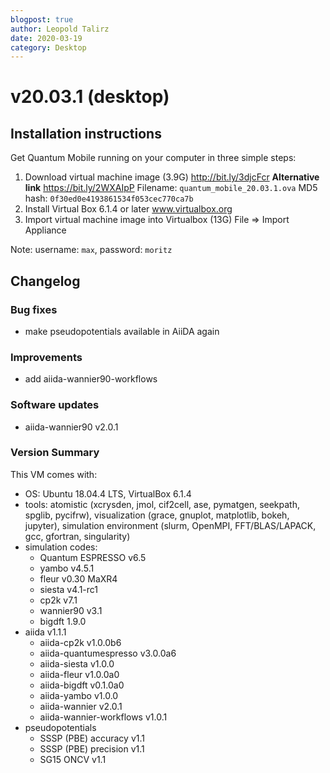 ```yaml
---
blogpost: true
author: Leopold Talirz
date: 2020-03-19
category: Desktop
---
```


# v20.03.1 (desktop)

## Installation instructions

Get Quantum Mobile running on your computer in three simple steps:

 1. Download virtual machine image (3.9G)
    http://bit.ly/3djcFcr
   **Alternative link** https://bit.ly/2WXAIpP
    Filename: `quantum_mobile_20.03.1.ova`
    MD5 hash: `0f30ed0e4193861534f053cec770ca7b`
 2. Install Virtual Box 6.1.4 or later
    www.virtualbox.org
 3. Import virtual machine image into Virtualbox (13G)
    File => Import Appliance

Note: username: `max`, password: `moritz`

## Changelog

### Bug fixes

* make pseudopotentials available in AiiDA again

### Improvements

* add aiida-wannier90-workflows

### Software updates

 * aiida-wannier90 v2.0.1

### Version Summary

This VM comes with:

 * OS: Ubuntu 18.04.4 LTS, VirtualBox 6.1.4
 * tools: atomistic (xcrysden, jmol, cif2cell, ase, pymatgen, seekpath, spglib, pycifrw), visualization (grace, gnuplot, matplotlib, bokeh, jupyter), simulation environment (slurm, OpenMPI, FFT/BLAS/LAPACK, gcc, gfortran, singularity)
 * simulation codes:
   * Quantum ESPRESSO v6.5
   * yambo v4.5.1
   * fleur v0.30 MaXR4
   * siesta v4.1-rc1
   * cp2k v7.1
   * wannier90 v3.1
   * bigdft 1.9.0
 * aiida v1.1.1
   * aiida-cp2k v1.0.0b6
   * aiida-quantumespresso v3.0.0a6
   * aiida-siesta v1.0.0
   * aiida-fleur v1.0.0a0
   * aiida-bigdft v0.1.0a0
   * aiida-yambo v1.0.0
   * aiida-wannier v2.0.1
   * aiida-wannier-workflows v1.0.1
 * pseudopotentials
   * SSSP (PBE) accuracy v1.1
   * SSSP (PBE) precision v1.1
   * SG15 ONCV v1.1